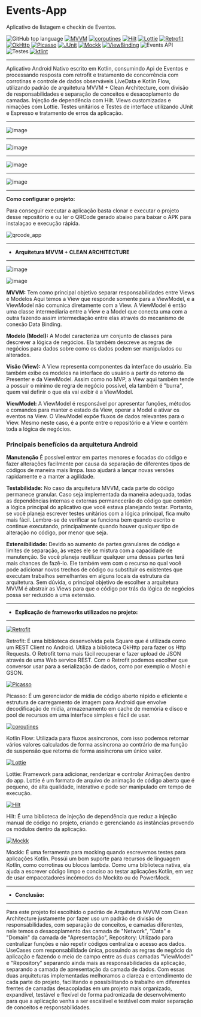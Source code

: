 # Events-App
Aplicativo de listagem e checkin de Eventos.

![GitHub top language](https://img.shields.io/github/languages/top/CarlosJunior01/EventsApp) 
[![MVVM](https://img.shields.io/badge/Architecture-MVVM_+_CLEAN_ARCHITECTURE-black)](https://www.youtube.com/watch?v=tIPxSWx5qpk) 
[![coroutines](https://img.shields.io/badge/Kotlin_Flow-Asynchronous-black)](https://developer.android.com/kotlin/coroutines) 
[![Hilt](https://img.shields.io/badge/Hilt-2.48-black.svg)]()
[![Lottie](https://img.shields.io/badge/lottie-5.2.0-black.svg)]()
[![Retrofit](https://img.shields.io/badge/retrofit-2.9.0-black.svg)]()
[![OkHttp](https://img.shields.io/badge/okhttp-4.9.0-black.svg)]()
[![Picasso](https://img.shields.io/badge/picasso-2.8.0-black.svg)]()
[![JUnit](https://img.shields.io/badge/JUnit-4.13.2-black.svg)]()
[![Mockk](https://img.shields.io/badge/mockk-1.12.4-black.svg)]()
[![ViewBinding](https://img.shields.io/badge/viewbinding-4.3.0-black.svg)]()
![Events API](https://img.shields.io/badge/API-Events-lightgrey)
![Testes](https://img.shields.io/badge/Testes_Unitários_+_Ui_Testes-lightgrey)
[![ktlint](https://img.shields.io/badge/code%20style-%E2%9D%A4-FF4081.svg)]()

*******
Aplicativo Android Nativo escrito em Kotlin, consumindo Api de Eventos e processando resposta com retrofit e tratamento de concorrência com corrotinas e controle de dados observáveis LiveData e Kotlin Flow, utilizando padrão de arquitetura MVVM + Clean Architecture, com divisão de responsabilidades e separação de conceitos e desacoplamento de camadas. Injeção de dependência com Hilt. Views customizadas e nimações com Lottie. Testes unitários e Testes de interface utilizando JUnit e Espresso e tratamento de erros da aplicação.
*******
![image](https://github.com/CarlosJunior01/EventsApp/assets/9430430/89972a3a-9f2e-42e2-91f5-3f1294f2fc12)
*******
![image](https://github.com/CarlosJunior01/EventsApp/assets/9430430/c9ce7346-95c8-437d-bec2-cc3f28fd5912)
*******
![image](https://github.com/CarlosJunior01/EventsApp/assets/9430430/24bce0e1-43ca-413f-bb73-37075f731fda)
*******
![image](https://github.com/CarlosJunior01/EventsApp/assets/9430430/23a6a8e6-9c0f-4fb1-b530-9fddd031043f)
*******
**Como configurar o projeto:**

Para conseguir executar a aplicação basta clonar e executar o projeto desse repositório e ou ler o QRCode gerado abaixo para baixar o APK para instalaçao e execução rápida.

![qrcode_app](https://github.com/CarlosJunior01/EventsApp/assets/9430430/ddb2eba2-4a15-4839-b416-830fbd0038e4)

*******

* **Arquitetura MVVM + CLEAN ARCHITECTURE**
*******
![image](https://user-images.githubusercontent.com/9430430/148726004-f2bf587d-ef1b-4b53-8a1e-b3fb22515c5e.png)

![image](https://user-images.githubusercontent.com/9430430/148726286-ed2c0e92-897c-4e98-8cac-71ef7430f614.png)


**MVVM:** Tem como principal objetivo separar responsabilidades entre Views e Modelos
Aqui temos a View que responde somente para a ViewModel, e a ViewModel não comunica diretamente com a View. A ViewModel é então uma classe intermediaria entre a View e a Model que conecta uma com a outra fazendo assim intermediação entre elas através do mecanismo de conexão Data Binding.

**Modelo (Model):**
A Model caracteriza um conjunto de classes para descrever a lógica de negócios. Ela também descreve as regras de negócios para dados sobre como os dados podem ser manipulados ou alterados.

**Visão (View):**
A View representa componentes da interface do usuário. Ela também exibe os modelos na interface do usuário a partir do retorno da Presenter e da ViewModel. Assim como no MVP, a View aqui também tende a possuir o mínimo de regra de negócio possível, ela também é "burra", quem vai definir o que ela vai exibir é a ViewModel.

**ViewModel:**
A ViewModel é responsável por apresentar funções, métodos e comandos para manter o estado da View, operar a Model e ativar os eventos na View.
O ViewModel expõe fluxos de dados relevantes para o View. Mesmo neste caso, é a ponte entre o repositório e a View e contém toda a lógica de negócios.

### Principais benefícios da arquitetura Android
**Manutenção**
É possível entrar em partes menores e focadas do código e fazer alterações facilmente por causa da separação de diferentes tipos de códigos de maneira mais limpa. Isso ajudará a lançar novas versões rapidamente e a manter a agilidade.

**Testabilidade:**
No caso da arquitetura MVVM, cada parte do código permanece granular. Caso seja implementada da maneira adequada, todas as dependências internas e externas permanecerão do código que contém a lógica principal do aplicativo que você estava planejando testar.
Portanto, se você planeja escrever testes unitários com a lógica principal, fica muito mais fácil. Lembre-se de verificar se funciona bem quando escrito e continue executando, principalmente quando houver qualquer tipo de alteração no código, por menor que seja.

**Extensibilidade:**
Devido ao aumento de partes granulares de código e limites de separação, às vezes ele se mistura com a capacidade de manutenção. Se você planeja reutilizar qualquer uma dessas partes terá mais chances de fazê-lo.
Ele também vem com o recurso no qual você pode adicionar novos trechos de código ou substituir os existentes que executam trabalhos semelhantes em alguns locais da estrutura da arquitetura.
Sem dúvida, o principal objetivo de escolher a arquitetura MVVM é abstrair as Views para que o código por trás da lógica de negócios possa ser reduzido a uma extensão.

*******
* **Explicação de frameworks utilizados no projeto:**
*******

[![Retrofit](https://img.shields.io/badge/retrofit-2.9.0-black.svg)]()

Retrofit: É uma biblioteca desenvolvida pela Square que é utilizada como um REST Client no Android.
Utiliza a biblioteca OkHttp para fazer os Http Requests.
O Retrofit torna mais fácil recuperar e fazer upload de JSON através de uma Web service REST.
Com o Retrofit podemos escolher que conversor usar para a serialização de dados, como por exemplo o Moshi e GSON.

[![Picasso](https://img.shields.io/badge/picasso-4.11.0-black.svg)]()

Picasso: É um gerenciador de mídia de código aberto rápido e eficiente e estrutura de carregamento de imagem para Android que envolve decodificação de mídia, armazenamento em cache de memória e disco e pool de recursos em uma interface simples e fácil de usar.
   
[![coroutines](https://img.shields.io/badge/Kotlin_Flow-Asynchronous-black)](https://developer.android.com/kotlin/coroutines) 

Kotlin Flow: Utilizada para fluxos assíncronos, com isso podemos retornar vários valores calculados de forma assíncrona ao contrário de ma função de suspensão que retorna de forma assíncrona um único valor.

[![Lottie](https://img.shields.io/badge/lottie-3.6.1-black.svg)]()

Lottie: Framework para adicionar, renderizar e controlar Animações dentro do app. Lottie é um formato de arquivo de animação de código aberto que é pequeno, de alta qualidade, interativo e pode ser manipulado em tempo de execução.

[![Hilt](https://img.shields.io/badge/koin-2.41-black.svg)]()

Hilt: É uma biblioteca de injeção de dependência que reduz a injeção manual de código no projeto, criando e gerenciando as instâncias provendo os módulos dentro da aplicação.

[![Mockk](https://img.shields.io/badge/mockk-1.12.0-black.svg)]()

Mockk: É uma ferramenta para mocking quando escrevemos testes para aplicações Kotlin. Possúi um bom suporte para recursos de linguagem Kotlin, como corrotinas ou blocos lambda. Como uma biblioteca nativa, ela ajuda a escrever código limpo e conciso ao testar aplicações Kotlin, em vez de usar empacotadores incômodos do Mockito ou do PowerMock.

*******
* **Conclusão:** 
*******
Para este projeto foi escolhido o padrão de Arquitetura MVVM com Clean Architecture justamente por fazer uso um padrão de divisão de responsabilidades, com separação de conceitos, e camadas diferentes, nele temos o desacoplamento das camada de "Network", "Data" e "Domain" da camada de "Apresentação", Repository: Utilizado para centralizar funções e não repetir códigos centraliza o acesso aos dados. UseCases com responsabilidade única, possuindo as regras de negócio da aplicação e fazendo o meio de campo entre as duas camadas "ViewModel" e "Repository" separando ainda mais as responsabilidades da aplicação, separando a camada de apresentação da camada de dados.
Com essas duas arquiteturas implementadas melhoramos a clareza e entendimento de cada parte do projeto, facilitando e possibilitando o trabalho em diferentes frentes de camadas desacopladas em um projeto mais organizado, expandível, testável e flexível de forma padronizada de desenvolvimento para que a aplicação venha a ser escalável e testável com maior separação de conceitos e responsabilidades. 
